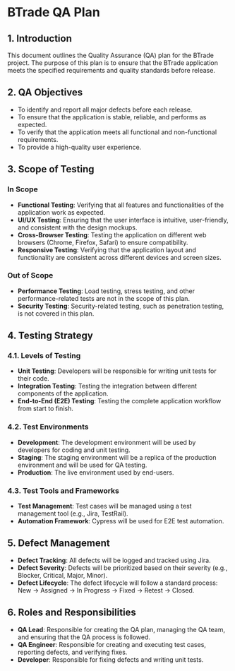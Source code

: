 # BTrade QA Plan

## 1. Introduction

This document outlines the Quality Assurance (QA) plan for the BTrade project. The purpose of this plan is to ensure that the BTrade application meets the specified requirements and quality standards before release.

## 2. QA Objectives

-   To identify and report all major defects before each release.
-   To ensure that the application is stable, reliable, and performs as expected.
-   To verify that the application meets all functional and non-functional requirements.
-   To provide a high-quality user experience.

## 3. Scope of Testing

### In Scope

-   **Functional Testing**: Verifying that all features and functionalities of the application work as expected.
-   **UI/UX Testing**: Ensuring that the user interface is intuitive, user-friendly, and consistent with the design mockups.
-   **Cross-Browser Testing**: Testing the application on different web browsers (Chrome, Firefox, Safari) to ensure compatibility.
-   **Responsive Testing**: Verifying that the application layout and functionality are consistent across different devices and screen sizes.

### Out of Scope

-   **Performance Testing**: Load testing, stress testing, and other performance-related tests are not in the scope of this plan.
-   **Security Testing**: Security-related testing, such as penetration testing, is not covered in this plan.

## 4. Testing Strategy

### 4.1. Levels of Testing

-   **Unit Testing**: Developers will be responsible for writing unit tests for their code.
-   **Integration Testing**: Testing the integration between different components of the application.
-   **End-to-End (E2E) Testing**: Testing the complete application workflow from start to finish.

### 4.2. Test Environments

-   **Development**: The development environment will be used by developers for coding and unit testing.
-   **Staging**: The staging environment will be a replica of the production environment and will be used for QA testing.
-   **Production**: The live environment used by end-users.

### 4.3. Test Tools and Frameworks

-   **Test Management**: Test cases will be managed using a test management tool (e.g., Jira, TestRail).
-   **Automation Framework**: Cypress will be used for E2E test automation.

## 5. Defect Management

-   **Defect Tracking**: All defects will be logged and tracked using Jira.
-   **Defect Severity**: Defects will be prioritized based on their severity (e.g., Blocker, Critical, Major, Minor).
-   **Defect Lifecycle**: The defect lifecycle will follow a standard process: New -> Assigned -> In Progress -> Fixed -> Retest -> Closed.

## 6. Roles and Responsibilities

-   **QA Lead**: Responsible for creating the QA plan, managing the QA team, and ensuring that the QA process is followed.
-   **QA Engineer**: Responsible for creating and executing test cases, reporting defects, and verifying fixes.
-   **Developer**: Responsible for fixing defects and writing unit tests.